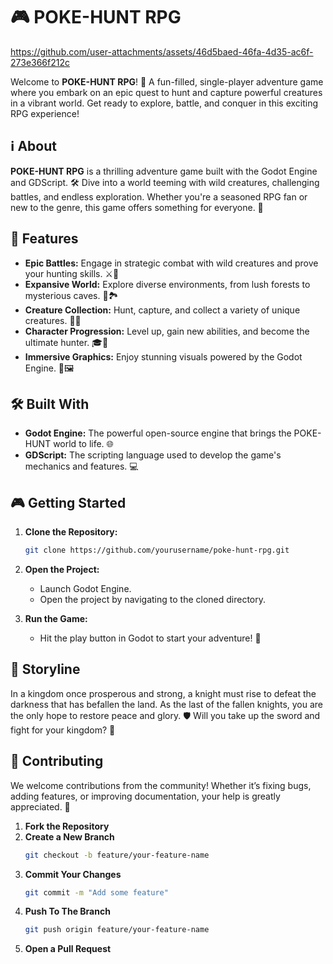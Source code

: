 # 🎮 POKE-HUNT RPG

https://github.com/user-attachments/assets/46d5baed-46fa-4d35-ac6f-273e366f212c

Welcome to **POKE-HUNT RPG**! 🌟 A fun-filled, single-player adventure game where you embark on an epic quest to hunt and capture powerful creatures in a vibrant world. Get ready to explore, battle, and conquer in this exciting RPG experience!

## ℹ️ About

**POKE-HUNT RPG** is a thrilling adventure game built with the Godot Engine and GDScript. 🛠️ Dive into a world teeming with wild creatures, challenging battles, and endless exploration. Whether you're a seasoned RPG fan or new to the genre, this game offers something for everyone. 🎯

## 🌟 Features

- **Epic Battles:** Engage in strategic combat with wild creatures and prove your hunting skills. ⚔️🐾
- **Expansive World:** Explore diverse environments, from lush forests to mysterious caves. 🌲🏞️
- **Creature Collection:** Hunt, capture, and collect a variety of unique creatures. 🦄🎒
- **Character Progression:** Level up, gain new abilities, and become the ultimate hunter. 🎓💪
- **Immersive Graphics:** Enjoy stunning visuals powered by the Godot Engine. 🎨🖼️

## 🛠️ Built With

- **Godot Engine:** The powerful open-source engine that brings the POKE-HUNT world to life. 🌐
- **GDScript:** The scripting language used to develop the game's mechanics and features. 💻

## 🎮 Getting Started

1. **Clone the Repository:**
   ```bash
   git clone https://github.com/yourusername/poke-hunt-rpg.git
2. **Open the Project:**
   - Launch Godot Engine.
   - Open the project by navigating to the cloned directory.

3. **Run the Game:**
   - Hit the play button in Godot to start your adventure! 🚀

## 📜 Storyline

In a kingdom once prosperous and strong, a knight must rise to defeat the darkness that has befallen the land. As the last of the fallen knights, you are the only hope to restore peace and glory. 🛡️ Will you take up the sword and fight for your kingdom? 🏹

## 🤝 Contributing

We welcome contributions from the community! Whether it’s fixing bugs, adding features, or improving documentation, your help is greatly appreciated. 💪

1. **Fork the Repository**
2. **Create a New Branch**
   ```bash
   git checkout -b feature/your-feature-name
3. **Commit Your Changes**
   ```bash
   git commit -m "Add some feature"
4. **Push To The Branch**
   ```bash
   git push origin feature/your-feature-name
5. **Open a Pull Request**
